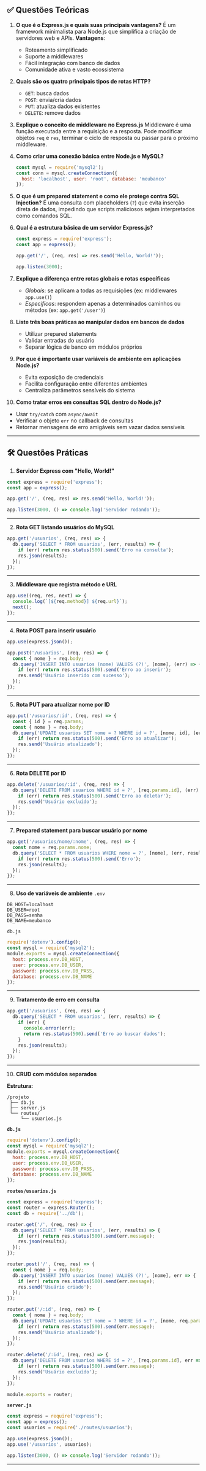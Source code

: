 ## ✅ Questões Teóricas

1. **O que é o Express.js e quais suas principais vantagens?**
   É um framework minimalista para Node.js que simplifica a criação de servidores web e APIs.
   **Vantagens**:

   * Roteamento simplificado
   * Suporte a middlewares
   * Fácil integração com banco de dados
   * Comunidade ativa e vasto ecossistema

2. **Quais são os quatro principais tipos de rotas HTTP?**

   * `GET`: busca dados
   * `POST`: envia/cria dados
   * `PUT`: atualiza dados existentes
   * `DELETE`: remove dados

3. **Explique o conceito de middleware no Express.js**
   Middleware é uma função executada entre a requisição e a resposta. Pode modificar objetos `req` e `res`, terminar o ciclo de resposta ou passar para o próximo middleware.

4. **Como criar uma conexão básica entre Node.js e MySQL?**

   ```js
   const mysql = require('mysql2');
   const conn = mysql.createConnection({
     host: 'localhost', user: 'root', database: 'meubanco'
   });
   ```

5. **O que é um prepared statement e como ele protege contra SQL Injection?**
   É uma consulta com placeholders (`?`) que evita inserção direta de dados, impedindo que scripts maliciosos sejam interpretados como comandos SQL.

6. **Qual é a estrutura básica de um servidor Express.js?**

   ```js
   const express = require('express');
   const app = express();

   app.get('/', (req, res) => res.send('Hello, World!'));

   app.listen(3000);
   ```

7. **Explique a diferença entre rotas globais e rotas específicas**

   * *Globais*: se aplicam a todas as requisições (ex: middlewares `app.use()`)
   * *Específicas*: respondem apenas a determinados caminhos ou métodos (ex: `app.get('/user')`)

8. **Liste três boas práticas ao manipular dados em bancos de dados**

   * Utilizar prepared statements
   * Validar entradas do usuário
   * Separar lógica de banco em módulos próprios

9. **Por que é importante usar variáveis de ambiente em aplicações Node.js?**

   * Evita exposição de credenciais
   * Facilita configuração entre diferentes ambientes
   * Centraliza parâmetros sensíveis do sistema

10. **Como tratar erros em consultas SQL dentro do Node.js?**

* Usar `try/catch` com `async/await`
* Verificar o objeto `err` no callback de consultas
* Retornar mensagens de erro amigáveis sem vazar dados sensíveis

---

## 🛠 Questões Práticas

1. **Servidor Express com "Hello, World!"**

```js
const express = require('express');
const app = express();

app.get('/', (req, res) => res.send('Hello, World!'));

app.listen(3000, () => console.log('Servidor rodando'));
```

---

2. **Rota GET listando usuários do MySQL**

```js
app.get('/usuarios', (req, res) => {
  db.query('SELECT * FROM usuarios', (err, results) => {
    if (err) return res.status(500).send('Erro na consulta');
    res.json(results);
  });
});
```

---

3. **Middleware que registra método e URL**

```js
app.use((req, res, next) => {
  console.log(`[${req.method}] ${req.url}`);
  next();
});
```

---

4. **Rota POST para inserir usuário**

```js
app.use(express.json());

app.post('/usuarios', (req, res) => {
  const { nome } = req.body;
  db.query('INSERT INTO usuarios (nome) VALUES (?)', [nome], (err) => {
    if (err) return res.status(500).send('Erro ao inserir');
    res.send('Usuário inserido com sucesso');
  });
});
```

---

5. **Rota PUT para atualizar nome por ID**

```js
app.put('/usuarios/:id', (req, res) => {
  const { id } = req.params;
  const { nome } = req.body;
  db.query('UPDATE usuarios SET nome = ? WHERE id = ?', [nome, id], (err) => {
    if (err) return res.status(500).send('Erro ao atualizar');
    res.send('Usuário atualizado');
  });
});
```

---

6. **Rota DELETE por ID**

```js
app.delete('/usuarios/:id', (req, res) => {
  db.query('DELETE FROM usuarios WHERE id = ?', [req.params.id], (err) => {
    if (err) return res.status(500).send('Erro ao deletar');
    res.send('Usuário excluído');
  });
});
```

---

7. **Prepared statement para buscar usuário por nome**

```js
app.get('/usuarios/nome/:nome', (req, res) => {
  const nome = req.params.nome;
  db.query('SELECT * FROM usuarios WHERE nome = ?', [nome], (err, results) => {
    if (err) return res.status(500).send('Erro');
    res.json(results);
  });
});
```

---

8. **Uso de variáveis de ambiente**
   `.env`

```
DB_HOST=localhost
DB_USER=root
DB_PASS=senha
DB_NAME=meubanco
```

`db.js`

```js
require('dotenv').config();
const mysql = require('mysql2');
module.exports = mysql.createConnection({
  host: process.env.DB_HOST,
  user: process.env.DB_USER,
  password: process.env.DB_PASS,
  database: process.env.DB_NAME
});
```

---

9. **Tratamento de erro em consulta**

```js
app.get('/usuarios', (req, res) => {
  db.query('SELECT * FROM usuarios', (err, results) => {
    if (err) {
      console.error(err);
      return res.status(500).send('Erro ao buscar dados');
    }
    res.json(results);
  });
});
```

---

10. **CRUD com módulos separados**

**Estrutura:**

```
/projeto
 ├── db.js
 ├── server.js
 └── routes/
     └── usuarios.js
```

**`db.js`**

```js
require('dotenv').config();
const mysql = require('mysql2');
module.exports = mysql.createConnection({
  host: process.env.DB_HOST,
  user: process.env.DB_USER,
  password: process.env.DB_PASS,
  database: process.env.DB_NAME
});
```

**`routes/usuarios.js`**

```js
const express = require('express');
const router = express.Router();
const db = require('../db');

router.get('/', (req, res) => {
  db.query('SELECT * FROM usuarios', (err, results) => {
    if (err) return res.status(500).send(err.message);
    res.json(results);
  });
});

router.post('/', (req, res) => {
  const { nome } = req.body;
  db.query('INSERT INTO usuarios (nome) VALUES (?)', [nome], err => {
    if (err) return res.status(500).send(err.message);
    res.send('Usuário criado');
  });
});

router.put('/:id', (req, res) => {
  const { nome } = req.body;
  db.query('UPDATE usuarios SET nome = ? WHERE id = ?', [nome, req.params.id], err => {
    if (err) return res.status(500).send(err.message);
    res.send('Usuário atualizado');
  });
});

router.delete('/:id', (req, res) => {
  db.query('DELETE FROM usuarios WHERE id = ?', [req.params.id], err => {
    if (err) return res.status(500).send(err.message);
    res.send('Usuário excluído');
  });
});

module.exports = router;
```

**`server.js`**

```js
const express = require('express');
const app = express();
const usuarios = require('./routes/usuarios');

app.use(express.json());
app.use('/usuarios', usuarios);

app.listen(3000, () => console.log('Servidor rodando'));
```

---
